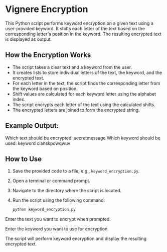 # Vignere Encryption

This Python script performs keyword encryption on a given text using a user-provided keyword. It shifts each letter of the text based on the corresponding letter's position in the keyword. The resulting encrypted text is displayed as output.

## How the Encryption Works

- The script takes a clear text and a keyword from the user.
- It creates lists to store individual letters of the text, the keyword, and the encrypted text.
- For each letter in the text, the script finds the corresponding letter from the keyword based on position.
- Shift values are calculated for each keyword letter using the alphabet index.
- The script encrypts each letter of the text using the calculated shifts.
- The encrypted letters are joined to form the encrypted string.

## Example Output:

Which text should be encrypted: secretmessage
Which keyword should be used: keyword
cianskpowqwuv

## How to Use

1. Save the provided code to a file, e.g., `keyword_encryption.py`.

2. Open a terminal or command prompt.

3. Navigate to the directory where the script is located.

4. Run the script using the following command:

   ```bash
   python keyword_encryption.py
Enter the text you want to encrypt when prompted.

Enter the keyword you want to use for encryption.

The script will perform keyword encryption and display the resulting encrypted text.
